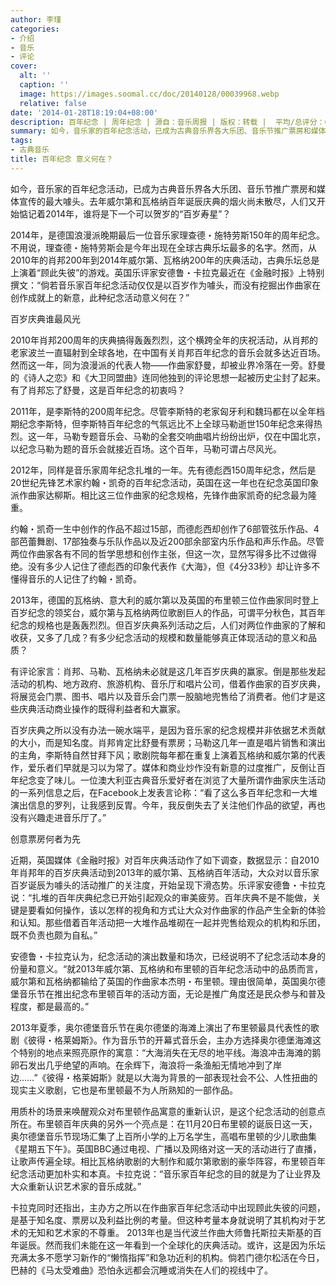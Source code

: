 ```yaml
---
author: 李瑾
categories:
- 介绍
- 音乐
- 评论
cover:
  alt: ''
  caption: ''
  image: https://images.soomal.cc/doc/20140128/00039968.webp
  relative: false
date: '2014-01-28T18:19:04+08:00'
description: 百年纪念 | 周年纪念 | 源自：音乐周报 | 版权：转载 |  平均/总评分：09.33/28
summary: 如今，音乐家的百年纪念活动，已成为古典音乐界各大乐团、音乐节推广票房和媒体宣传的最大噱头。去年威尔第和瓦格纳百年诞辰庆典的烟火尚未散尽，人们又开始惦记着2014年，谁将是下一个可以贺岁的“百岁寿星”？
tags:
- 古典音乐
title: 百年纪念 意义何在？
---
```


如今，音乐家的百年纪念活动，已成为古典音乐界各大乐团、音乐节推广票房和媒体宣传的最大噱头。去年威尔第和瓦格纳百年诞辰庆典的烟火尚未散尽，人们又开始惦记着2014年，谁将是下一个可以贺岁的“百岁寿星”？

2014年，是德国浪漫派晚期最后一位音乐家理查德・施特劳斯150年的周年纪念。不用说，理查德・施特劳斯会是今年出现在全球古典乐坛最多的名字。然而，从2010年的肖邦200年到2014年威尔第、瓦格纳200年的庆典活动，古典乐坛总是上演着“顾此失彼”的游戏。英国乐评家安德鲁・卡拉克最近在《金融时报》上特别撰文：“倘若音乐家百年纪念活动仅仅是以百岁作为噱头，而没有挖掘出作曲家在创作成就上的新意，此种纪念活动意义何在？”

百岁庆典谁最风光

2010年肖邦200周年的庆典搞得轰轰烈烈，这个横跨全年的庆祝活动，从肖邦的老家波兰一直辐射到全球各地，在中国有关肖邦百年纪念的音乐会就多达近百场。然而这一年，同为浪漫派的代表人物――作曲家舒曼，却被业界冷落在一旁。舒曼的《诗人之恋》和《大卫同盟曲》连同他独到的评论思想一起被历史尘封了起来。有了肖邦忘了舒曼，这是百年纪念的初衷吗？

2011年，是李斯特的200周年纪念。尽管李斯特的老家匈牙利和魏玛都在以全年档期纪念李斯特，但李斯特百年纪念的气氛远比不上全球马勒逝世150年纪念来得热烈。这一年，马勒专题音乐会、马勒的全套交响曲唱片纷纷出炉，仅在中国北京，以纪念马勒为题的音乐会就接近百场。这个百年，马勒可谓占尽风光。

2012年，同样是音乐家周年纪念扎堆的一年。先有德彪西150周年纪念，然后是20世纪先锋艺术家约翰・凯奇的百年纪念活动，英国在这一年也在纪念英国印象派作曲家达柳斯。相比这三位作曲家的纪念规格，先锋作曲家凯奇的纪念最为隆重。 

约翰・凯奇一生中创作的作品不超过15部，而德彪西却创作了6部管弦乐作品、4部芭蕾舞剧、17部独奏与乐队作品以及近200部余部室内乐作品和声乐作品。尽管两位作曲家各有不同的哲学思想和创作主张，但这一次，显然写得多比不过做得绝。没有多少人记住了德彪西的印象代表作《大海》，但《4分33秒》却让许多不懂得音乐的人记住了约翰・凯奇。

2013年，德国的瓦格纳、意大利的威尔第以及英国的布里顿三位作曲家同时登上百岁纪念的领奖台，威尔第与瓦格纳两位歌剧巨人的作品，可谓平分秋色，其百年纪念的规格也是轰轰烈烈。但百岁庆典系列活动之后，人们对两位作曲家的了解和收获，又多了几成？有多少纪念活动的规模和数量能够真正体现活动的意义和品质？

有评论家言：肖邦、马勒、瓦格纳未必就是这几年百岁庆典的赢家。倒是那些发起活动的机构、地方政府、旅游机构、音乐厅和唱片公司，借着作曲家的百岁庆典，将展览会门票、图书、唱片以及音乐会门票一股脑地兜售给了消费者。他们才是这些庆典活动商业操作的既得利益者和大赢家。

百岁庆典之所以没有办法一碗水端平，是因为音乐家的纪念规模并非依据艺术贡献的大小，而是知名度。肖邦肯定比舒曼有票房；马勒这几年一直是唱片销售和演出的主角，李斯特自然甘拜下风；歌剧院每年都在重复上演着瓦格纳和威尔第的代表作，爱乐者们早就是习以为常了。媒体和商业炒作没有新意的过度推广，反倒让百年纪念变了味儿。一位澳大利亚古典音乐爱好者在浏览了大量所谓作曲家庆生活动的一系列信息之后，在Facebook上发表言论称：“看了这么多百年纪念和一大堆演出信息的罗列，让我感到反胃。今年，我反倒失去了关注他们作品的欲望，再也没有兴趣走进音乐厅了。”

创意票房何者为先

近期，英国媒体《金融时报》对百年庆典活动作了如下调查，数据显示：自2010年肖邦年的百岁庆典活动到2013年的威尔第、瓦格纳百年活动，大众对以音乐家百岁诞辰为噱头的活动推广的关注度，开始呈现下滑态势。乐评家安德鲁・卡拉克说：“扎堆的百年庆典纪念已开始引起观众的审美疲劳。百年庆典不是不能做，关键是要看如何操作，该以怎样的视角和方式让大众对作曲家的作品产生全新的体验和认知。那些借着百年活动把一大堆作品堆砌在一起并兜售给观众的机构和乐团，既不负责也颇为自私。”

安德鲁・卡拉克认为，纪念活动的演出数量和场次，已经说明不了纪念活动本身的份量和意义。“就2013年威尔第、瓦格纳和布里顿的百年纪念活动中的品质而言，威尔第和瓦格纳都输给了英国的作曲家本杰明・布里顿。理由很简单，英国奥尔德堡音乐节在推出纪念布里顿百年的活动方面，无论是推广角度还是民众参与和普及程度，都是最高的。”

2013年夏季，奥尔德堡音乐节在奥尔德堡的海滩上演出了布里顿最具代表性的歌剧《彼得・格莱姆斯》。作为音乐节的开幕式音乐会，主办方选择奥尔德堡海滩这个特别的地点来照亮原作的寓意：“大海消失在无尽的地平线。海浪冲击海滩的鹅卵石发出几乎绝望的声响。在余辉下，海浪将一条渔船无情地冲到了岸边……”《彼得・格莱姆斯》就是以大海为背景的一部表现社会不公、人性扭曲的现实主义歌剧，它也是布里顿最不为人所熟知的一部作品。

用质朴的场景来唤醒观众对布里顿作品寓意的重新认识，是这个纪念活动的创意点所在。布里顿百年庆典的另外一个亮点是：在11月20日布里顿的诞辰日这一天，奥尔德堡音乐节现场汇集了上百所小学的上万名学生，高唱布里顿的少儿歌曲集《星期五下午》。英国BBC通过电视、广播以及网络对这一天的活动进行了直播，让歌声传遍全球。相比瓦格纳歌剧的大制作和威尔第歌剧的豪华阵容，布里顿百年纪念活动更加朴实和本真。卡拉克说：“音乐家百年纪念的目的就是为了让业界及大众重新认识艺术家的音乐成就。”

卡拉克同时还指出，主办方之所以在作曲家百年纪念活动中出现顾此失彼的问题，是基于知名度、票房以及利益比例的考量。但这种考量本身就说明了其机构对于艺术的无知和艺术家的不尊重。
2013年也是当代波兰作曲大师鲁托斯拉夫斯基的百年诞辰。然而我们未能在这一年看到一个全球化的庆典活动。或许，这是因为乐坛充满太多不愿学习新作的“懒惰指挥”和急功近利的机构。倘若门德尔松活在今日，巴赫的《马太受难曲》恐怕永远都会沉睡或消失在人们的视线中了。